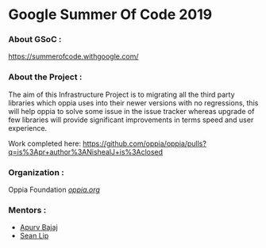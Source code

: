 # Google Summer Of Code 2019

### About GSoC : 
https://summerofcode.withgoogle.com/

### About the Project :
The aim of this Infrastructure Project is to migrating all the third party libraries which oppia uses into their newer versions with no regressions, this will help oppia to solve some issue in the issue tracker whereas upgrade of few libraries will provide significant improvements in terms speed and user experience.

Work completed here: https://github.com/oppia/oppia/pulls?q=is%3Apr+author%3ANishealJ+is%3Aclosed
### Organization :

Oppia Foundation 
 *[oppia.org](oppia.org)*

### Mentors : 

* [Apurv Bajaj](https://github.com/apb7)
* [Sean Lip](https://github.com/seanlip)

